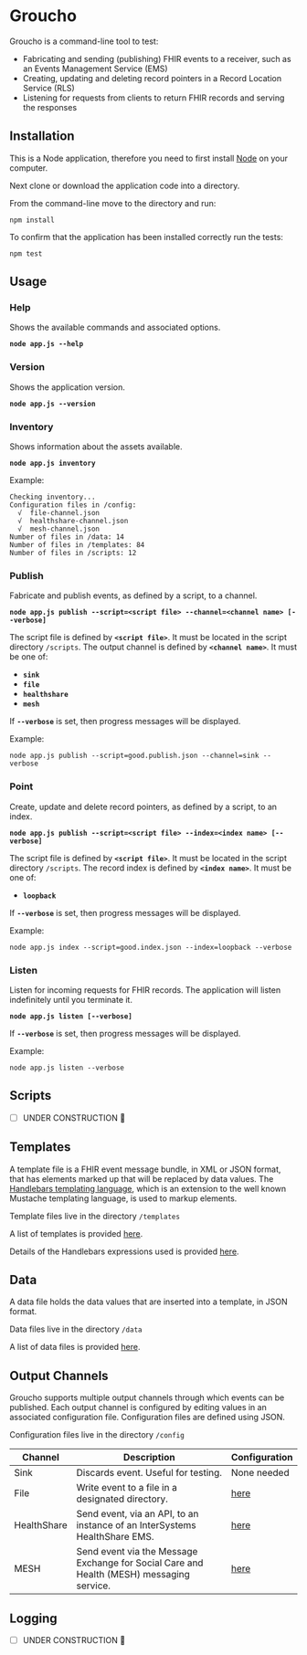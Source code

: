# Groucho
Groucho is a command-line tool to test:
* Fabricating and sending (publishing) FHIR events to a receiver, such as an Events Management Service (EMS)
* Creating, updating and deleting record pointers in a Record Location Service (RLS)
* Listening for requests from clients to return FHIR records and serving the responses

## Installation
This is a Node application, therefore you need to first install [Node](https://nodejs.org/en/) on your computer.

Next clone or download the application code into a directory.

From the command-line move to the directory and run:

`npm install`

To confirm that the application has been installed correctly run the tests:

`npm test`

## Usage
### Help
Shows the available commands and associated options.

**`node app.js --help`**

### Version
Shows the application version.

**`node app.js --version`**

### Inventory
Shows information about the assets available.

**`node app.js inventory`**

Example:
```
Checking inventory...
Configuration files in /config:
  √  file-channel.json
  √  healthshare-channel.json
  √  mesh-channel.json
Number of files in /data: 14
Number of files in /templates: 84
Number of files in /scripts: 12
```
### Publish
Fabricate and publish events, as defined by a script, to a channel.

**`node app.js publish --script=<script file> --channel=<channel name> [--verbose]`**

The script file is defined by **`<script file>`**. It must be located in the script directory `/scripts`. The output channel is
defined by **`<channel name>`**. It must be one of:
+ **`sink`**
+ **`file`**
+ **`healthshare`**
+ **`mesh`**

If **`--verbose`** is set, then progress messages will be displayed.

Example:

`node app.js publish --script=good.publish.json --channel=sink --verbose`

### Point
Create, update and delete record pointers, as defined by a script, to an index.

**`node app.js publish --script=<script file> --index=<index name> [--verbose]`**

The script file is defined by **`<script file>`**. It must be located in the script directory `/scripts`. The record index is
defined by **`<index name>`**. It must be one of:
+ **`loopback`**

If **`--verbose`** is set, then progress messages will be displayed.

Example:

`node app.js index --script=good.index.json --index=loopback --verbose`

### Listen
Listen for incoming requests for FHIR records. The application will listen indefinitely until you terminate it.

**`node app.js listen [--verbose]`**

If **`--verbose`** is set, then progress messages will be displayed.

Example:

`node app.js listen --verbose`

## Scripts
- [ ] UNDER CONSTRUCTION :construction:

## Templates
A template file is a FHIR event message bundle, in XML or JSON format, that has elements marked up that will be replaced by data values. The [Handlebars templating language](http://handlebarsjs.com/), which is an extension to the well known Mustache templating language, is used to markup elements.

Template files live in the directory `/templates`

A list of templates is provided [here](docs/TEMPLATES.md).

Details of the Handlebars expressions used is provided [here](docs/HANDLEBARS.md).

## Data
A data file holds the data values that are inserted into a template, in JSON format.

Data files live in the directory `/data`

A list of data files is provided [here](docs/DATA.md).

## Output Channels
Groucho supports multiple output channels through which events can be published. Each output channel is configured by editing values in an associated configuration file. Configuration files are defined using JSON.

Configuration files live in the directory `/config`

| Channel | Description | Configuration |
|---------|-------------| --------------|
| Sink | Discards event. Useful for testing. | None needed |
| File | Write event to a file in a designated directory. | [here](docs/FILE-CHANNEL.md) |
| HealthShare | Send event, via an API, to an instance of an InterSystems HealthShare EMS. | [here](docs/HEALTHSHARE-CHANNEL.md) |
| MESH | Send event via the Message Exchange for Social Care and Health (MESH) messaging service. | [here](docs/MESH-CHANNEL.md) |

## Logging
- [ ] UNDER CONSTRUCTION :construction:
